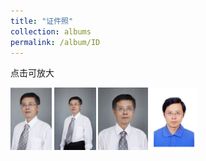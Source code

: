 ```yaml
---
title: "证件照"
collection: albums
permalink: /album/ID
---
```

点击可放大
<style>.gallery-img{ height: 150px;object-fit: cover;margin-bottom: 4px;}</style>
<a href="../keli_photo/ID/P020180928258101403240.jpg"><img src="../keli_photo/ID/P020180928258101403240.jpg" height="100"></a>
<a href="../keli_photo/ID/韩克利-形象照.jpg"><img src="../keli_photo/ID/韩克利-形象照.jpg" height="100"></a>
<a href="../keli_photo/ID/韩克利-证件照.jpg"><img src="../keli_photo/ID/韩克利-证件照.jpg" height="100"></a>
<a href="../keli_photo/ID/韩克利1寸.jpg"><img src="../keli_photo/ID/韩克利1寸.jpg" height="100"></a>
